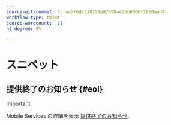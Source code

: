 ```yaml
---
source-git-commit: 7cfaa5f6d1318151e87698a45eb6006f7850aad4
workflow-type: tm+mt
source-wordcount: '11'
ht-degree: 9%

---
```

# スニペット

## 提供終了のお知らせ {#eol}

>[!IMPORTANT]
>
>Mobile Services の詳細を表示 [提供終了のお知らせ](/help/using/eol.md).
